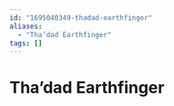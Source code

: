 ```yaml
---
id: "1695040349-thadad-earthfinger"
aliases:
  - "Tha’dad Earthfinger"
tags: []
---
```


# Tha’dad Earthfinger